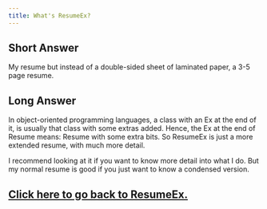 ```yaml
---
title: What's ResumeEx?
---
```


## Short Answer
My resume but instead of a double-sided sheet of laminated paper, a 3-5 page resume.

## Long Answer
In object-oriented programming languages, a class with an Ex at the end of it, is usually that class with 
some extras added. Hence, the Ex at the end of Resume means: Resume with some
extra bits. So ResumeEx is just a more extended resume, with much more detail. 

I recommend looking at it if you want to know more detail into what I do. But my normal resume is good if you just want 
to know a condensed version.

## [Click here to go back to ResumeEx.](./index.html)